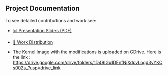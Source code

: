 ## Project Documentation

To see detailed contributions and work see:
- [📊 Presentation Slides (PDF)](./presentation.pdf)
- [📝 Work Distribution](./work_distribution.pdf)


- The Kernel Image with the modifications is uploaded on GDrive. Here is the link : https://drive.google.com/drive/folders/1D49IGuIDEnfNjXdpvLogd3vYKCs002s_?usp=drive_link 
